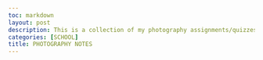 ```yaml
---
toc: markdown                                                               
layout: post
description: This is a collection of my photography assignments/quizzes 
categories: [SCHOOL]
title: PHOTOGRAPHY NOTES  
---
```

>   


>
